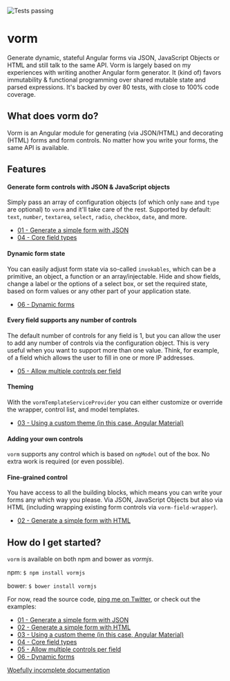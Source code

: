 ![Tests passing](https://travis-ci.org/plestik/vorm.svg?branch=master)
# vorm
Generate dynamic, stateful Angular forms via JSON, JavaScript Objects or HTML and still talk to the same API. Vorm is largely based on my experiences with writing another Angular form generator. It (kind of) favors immutability & functional programming over shared mutable state and parsed expressions. It's backed by over 80 tests, with close to 100% code coverage.

## What does vorm do?

Vorm is an Angular module for generating (via JSON/HTML) and decorating (HTML) forms and form controls. No matter how you write your forms, the same API is available. 

## Features

#### Generate form controls with JSON & JavaScript objects 

Simply pass an array of configuration objects (of which only `name` and `type` are optional) to `vorm` and it'll take care of the rest. Supported by default: `text`, `number`, `textarea`, `select`, `radio`, `checkbox`, `date`, and more.

* [01 - Generate a simple form with JSON](http://plestik.github.io/vorm/examples/01/)
* [04 - Core field types](http://plestik.github.io/vorm/examples/04/)

#### Dynamic form state

You can easily adjust form state via so-called `invokables`, which can be a primitive, an object, a function or an array/injectable. Hide and show fields, change a label or the  options of a select box, or set the required state, based on form values or any other part of your application state.

* [06 - Dynamic forms](http://plestik.github.io/vorm/examples/06/)

#### Every field supports any number of controls

The default number of controls for any field is 1, but you can allow the user to add any number of controls via the configuration object. This is very useful when you want to support more than one value. Think, for example, of a field which allows the user to fill in one or more IP addresses.

* [05 - Allow multiple controls per field](http://plestik.github.io/vorm/examples/05/)

#### Theming

With the `vormTemplateServiceProvider` you can either customize or override the wrapper, control list, and model templates.

* [03 - Using a custom theme (in this case, Angular Material)](http://plestik.github.io/vorm/examples/03/)

#### Adding your own controls

`vorm` supports any control which is based on `ngModel` out of the box. No extra work is required (or even possible).

#### Fine-grained control

You have access to all the building blocks, which means you can write your forms any which way you please. Via JSON, JavaScript Objects but also via HTML (including wrapping existing form controls via `vorm-field-wrapper`).

* [02 - Generate a simple form with HTML](http://plestik.github.io/vorm/examples/02/)

## How do I get started?

`vorm` is available on both npm and bower as _vormjs_.

npm:
`$ npm install vormjs`

bower:
`$ bower install vormjs`

For now, read the source code, [ping me on Twitter](https://twitter.com/plestik), or check out the examples:
* [01 - Generate a simple form with JSON](http://plestik.github.io/vorm/examples/01/)
* [02 - Generate a simple form with HTML](http://plestik.github.io/vorm/examples/02/)
* [03 - Using a custom theme (in this case, Angular Material)](http://plestik.github.io/vorm/examples/03/)
* [04 - Core field types](http://plestik.github.io/vorm/examples/04/)
* [05 - Allow multiple controls per field](http://plestik.github.io/vorm/examples/05/)
* [06 - Dynamic forms](http://plestik.github.io/vorm/examples/06/)

[Woefully incomplete documentation](http://plestik.github.io/docs/partials/api/vorm/index.html)